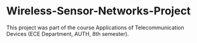 # Wireless-Sensor-Networks-Project
This project was part of the course Applications of Telecommunication Devices (ECE Department, AUTH, 8th semester).
